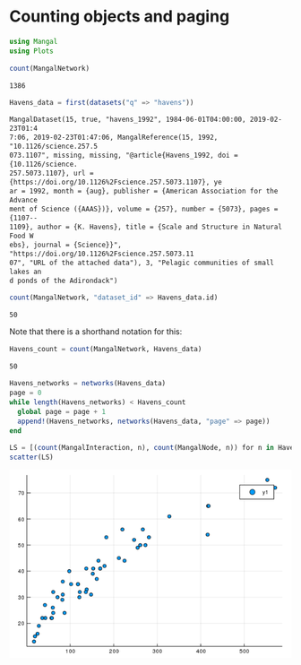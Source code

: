 # Counting objects and paging

````julia
using Mangal
using Plots
````



````julia
count(MangalNetwork)
````


````
1386
````



````julia
Havens_data = first(datasets("q" => "havens"))
````


````
MangalDataset(15, true, "havens_1992", 1984-06-01T04:00:00, 2019-02-23T01:4
7:06, 2019-02-23T01:47:06, MangalReference(15, 1992, "10.1126/science.257.5
073.1107", missing, missing, "@article{Havens_1992, doi = {10.1126/science.
257.5073.1107}, url = {https://doi.org/10.1126%2Fscience.257.5073.1107}, ye
ar = 1992, month = {aug}, publisher = {American Association for the Advance
ment of Science ({AAAS})}, volume = {257}, number = {5073}, pages = {1107--
1109}, author = {K. Havens}, title = {Scale and Structure in Natural Food W
ebs}, journal = {Science}}", "https://doi.org/10.1126%2Fscience.257.5073.11
07", "URL of the attached data"), 3, "Pelagic communities of small lakes an
d ponds of the Adirondack")
````



````julia
count(MangalNetwork, "dataset_id" => Havens_data.id)
````


````
50
````





Note that there is a shorthand notation for this:

````julia
Havens_count = count(MangalNetwork, Havens_data)
````


````
50
````



````julia
Havens_networks = networks(Havens_data)
page = 0
while length(Havens_networks) < Havens_count
  global page = page + 1
  append!(Havens_networks, networks(Havens_data, "page" => page))
end
````



````julia
LS = [(count(MangalInteraction, n), count(MangalNode, n)) for n in Havens_networks]
scatter(LS)
````


![](figures/counting_7_1.png)
